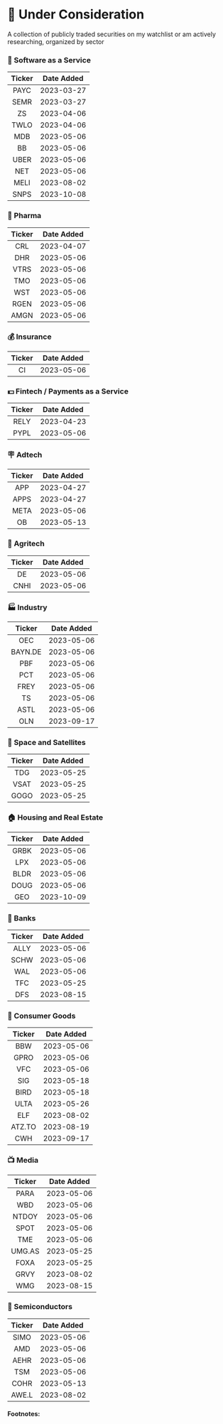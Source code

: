 # 🤔 Under Consideration
A collection of publicly traded securities on my watchlist or am actively researching, organized by sector

### 🤖 Software as a Service
| Ticker       | Date Added |
|:------------:|:----------:|
| PAYC         | 2023-03-27 |
| SEMR         | 2023-03-27 |
| ZS           | 2023-04-06 |
| TWLO         | 2023-04-06 |
| MDB          | 2023-05-06 |
| BB           | 2023-05-06 |
| UBER         | 2023-05-06 |
| NET          | 2023-05-06 |
| MELI         | 2023-08-02 |
| SNPS         | 2023-10-08 |

### 💊 Pharma
| Ticker       | Date Added |
|:------------:|:----------:|
| CRL          | 2023-04-07 |
| DHR          | 2023-05-06 |
| VTRS         | 2023-05-06 |
| TMO          | 2023-05-06 |
| WST          | 2023-05-06 |
| RGEN         | 2023-05-06 |
| AMGN         | 2023-05-06 |

### 💰 Insurance
| Ticker       | Date Added |
|:------------:|:----------:|
| CI           | 2023-05-06 |

### 💵 Fintech / Payments as a Service
| Ticker       | Date Added |
|:------------:|:----------:|
| RELY         | 2023-04-23 |
| PYPL         | 2023-05-06 |

### 🪧 Adtech
| Ticker       | Date Added |
|:------------:|:----------:|
| APP          | 2023-04-27 |
| APPS         | 2023-04-27 |
| META         | 2023-05-06 |
| OB           | 2023-05-13 |

### 🚜 Agritech
| Ticker       | Date Added |
|:------------:|:----------:|
| DE           | 2023-05-06 |
| CNHI         | 2023-05-06 |

### 🏭 Industry
| Ticker       | Date Added |
|:------------:|:----------:|
| OEC          | 2023-05-06 |
| BAYN.DE      | 2023-05-06 |
| PBF          | 2023-05-06 |
| PCT          | 2023-05-06 |
| FREY         | 2023-05-06 |
| TS           | 2023-05-06 |
| ASTL         | 2023-05-06 |
| OLN          | 2023-09-17 |

### 🚀 Space and Satellites
| Ticker       | Date Added |
|:------------:|:----------:|
| TDG          | 2023-05-25 |
| VSAT         | 2023-05-25 |
| GOGO         | 2023-05-25 |

### 🏠 Housing and Real Estate
| Ticker       | Date Added |
|:------------:|:----------:|
| GRBK         | 2023-05-06 |
| LPX          | 2023-05-06 |
| BLDR         | 2023-05-06 |
| DOUG         | 2023-05-06 |
| GEO          | 2023-10-09 |

### 🏦 Banks
| Ticker       | Date Added |
|:------------:|:----------:|
| ALLY         | 2023-05-06 |
| SCHW         | 2023-05-06 |
| WAL          | 2023-05-06 |
| TFC          | 2023-05-25 |
| DFS          | 2023-08-15 |

### 🧸 Consumer Goods
| Ticker       | Date Added |
|:------------:|:----------:|
| BBW          | 2023-05-06 |
| GPRO         | 2023-05-06 |
| VFC          | 2023-05-06 |
| SIG          | 2023-05-18 |
| BIRD         | 2023-05-18 |
| ULTA         | 2023-05-26 |
| ELF          | 2023-08-02 |
| ATZ.TO       | 2023-08-19 |
| CWH          | 2023-09-17 |

### 📺 Media
| Ticker       | Date Added |
|:------------:|:----------:|
| PARA         | 2023-05-06 |
| WBD          | 2023-05-06 |
| NTDOY        | 2023-05-06 |
| SPOT         | 2023-05-06 |
| TME          | 2023-05-06 |
| UMG.AS       | 2023-05-25 |
| FOXA         | 2023-05-25 |
| GRVY         | 2023-08-02 |
| WMG          | 2023-08-15 |

### 💾 Semiconductors
| Ticker       | Date Added |
|:------------:|:----------:|
| SIMO         | 2023-05-06 |
| AMD          | 2023-05-06 |
| AEHR         | 2023-05-06 |
| TSM          | 2023-05-06 |
| COHR         | 2023-05-13 |
| AWE.L        | 2023-08-02 |

#### Footnotes:
